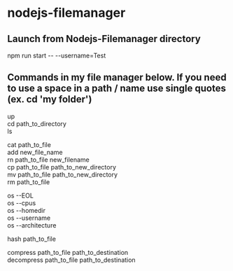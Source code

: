 # nodejs-filemanager

## Launch from Nodejs-Filemanager directory

npm run start -- --username=Test

## Commands in my file manager below. If you need to use a space in a path / name use single quotes (ex. cd 'my folder')

up  
cd path_to_directory  
ls  

cat path_to_file  
add new_file_name  
rn path_to_file new_filename  
cp path_to_file path_to_new_directory  
mv path_to_file path_to_new_directory  
rm path_to_file  

os --EOL  
os --cpus  
os --homedir  
os --username  
os --architecture  

hash path_to_file  

compress path_to_file path_to_destination  
decompress path_to_file path_to_destination  
